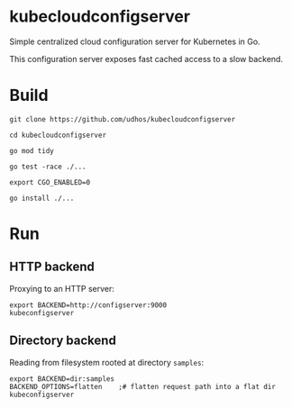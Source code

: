# kubecloudconfigserver

Simple centralized cloud configuration server for Kubernetes in Go.

This configuration server exposes fast cached access to a slow backend.

# Build

```
git clone https://github.com/udhos/kubecloudconfigserver

cd kubecloudconfigserver

go mod tidy

go test -race ./...

export CGO_ENABLED=0

go install ./...
```

# Run

## HTTP backend

Proxying to an HTTP server:

```
export BACKEND=http://configserver:9000
kubeconfigserver
```

## Directory backend

Reading from filesystem rooted at directory `samples`:

```
export BACKEND=dir:samples
BACKEND_OPTIONS=flatten    ;# flatten request path into a flat dir
kubeconfigserver
```
